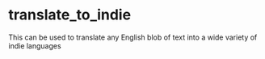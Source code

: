# translate_to_indie
This can be used to translate any English blob of text into a wide variety of indie languages
